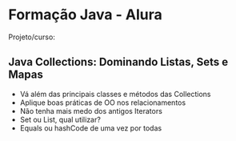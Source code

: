 # Formação Java - Alura

Projeto/curso:  

## Java Collections: Dominando Listas, Sets e Mapas
- Vá além das principais classes e métodos das Collections
- Aplique boas práticas de OO nos relacionamentos
- Não tenha mais medo dos antigos Iterators
- Set ou List, qual utilizar?
- Equals ou hashCode de uma vez por todas